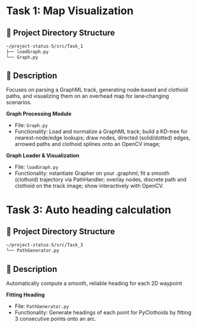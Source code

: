 
# Task 1: Map Visualization
## 📂 Project Directory Structure
```bash
~/project-status-5/src/Task_1
├── loadGraph.py
└── Graph.py
```

## 📝 Description
   Focuses on parsing a GraphML track, generating node‐based and clothoid paths, and visualizing them on an overhead map for lane‐changing scenarios.

**Graph Processing Module**  
   - File: `Graph.py`
   - Functionality: Load and normalize a GraphML track; build a KD-tree for nearest-node/edge lookups; draw nodes, directed (solid/dotted) edges, arrowed paths and clothoid splines onto an OpenCV image;

**Graph Loader & Visualization**
   - File: `loadGraph.py`
   - Functionality: nstantiate Grapher on your .graphml; fit a smooth (clothoid) trajectory via PathHandler; overlay nodes, discrete path and clothoid on the track image; show interactively with OpenCV.


# Task 3: Auto heading calculation
## 📂 Project Directory Structure
```bash
~/project-status-5/src/Task_3
└── PathGenerator.py
```
## 📝 Description
   Automatically compute a smooth, reliable heading for each 2D waypoint

**Fitting Heading**
   - File: `PathGenerator.py`
   - Functionality: Generate headings of each point for PyClothoids by fitting 3 consecutive points onto an arc.